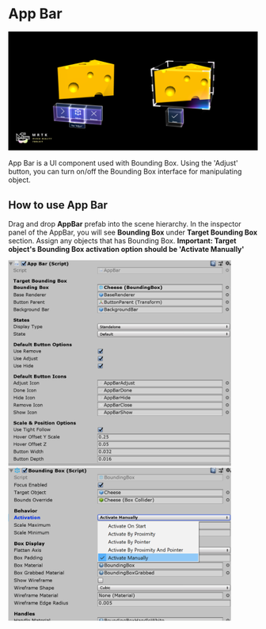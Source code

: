 # App Bar
![App Bar](/External/ReadMeImages/AppBar/MRTK_AppBar_Main.png)

App Bar is a UI component used with Bounding Box. Using the 'Adjust' button, you can turn on/off the Bounding Box interface for manipulating object.

## How to use App Bar
Drag and drop **AppBar** prefab into the scene hierarchy. In the inspector panel of the AppBar, you will see **Bounding Box** under **Target Bounding Box** section. Assign any objects that has Bounding Box. **Important: Target object's Bounding Box activation option should be 'Activate Manually'**

<img src="/External/ReadMeImages/AppBar/MRTK_AppBar_Setup1.png" width="450">

<img src="/External/ReadMeImages/AppBar/MRTK_AppBar_Setup2.png" width="450">

